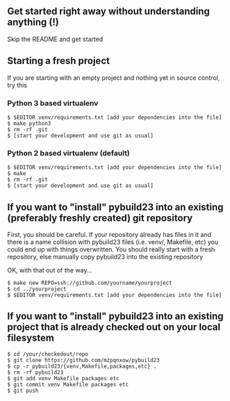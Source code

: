 ## Get started right away without understanding anything (!)

Skip the README and get started

## Starting a fresh project

If you are starting with an empty project and nothing yet in source control, try this

### Python 3 based virtualenv

```
$ $EDITOR venv/requirements.txt [add your dependencies into the file]
$ make python3
$ rm -rf .git
$ [start your development and use git as usual]
```


### Python 2 based virtualenv (default)

```
$ $EDITOR venv/requirements.txt [add your dependencies into the file]
$ make
$ rm -rf .git
$ [start your development and use git as usual]
```

## If you want to "install" pybuild23 into an existing (preferably freshly created) git repository

First, you should be careful. If your repository already has files in it and there is a name collision with pybuild23 files (i.e. venv/, Makefile, etc) you could end up with things overwritten. You should really start with a fresh repository, else manually copy pybuild23 into the existing repository

OK, with that out of the way...

```
$ make new REPO=ssh://github.com/yourname/yourproject
$ cd ../yourproject
$ $EDITOR venv/requirements.txt [add your dependencies into the file]
```

## If you want to "install" pybuild23 into an existing project that is already checked out on your local filesystem

```
$ cd /your/checkedout/repo
$ git clone https://github.com/mzpqnxow/pybuild23
$ cp -r pybuild23/{venv,Makefile,packages,etc} .
$ rm -rf pybuild23
$ git add venv Makefile packages etc
$ git commit venv Makefile packages etc
$ git push
``` 

